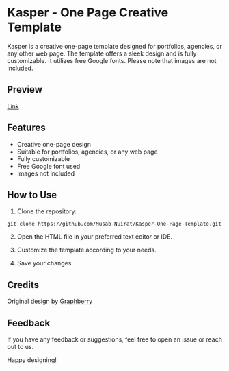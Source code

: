 # Kasper - One Page Creative Template

Kasper is a creative one-page template designed for portfolios, agencies, or any other web page. The template offers a sleek design and is fully customizable. It utilizes free Google fonts. Please note that images are not included.

## Preview

[Link]()

## Features

- Creative one-page design
- Suitable for portfolios, agencies, or any web page
- Fully customizable
- Free Google font used
- Images not included

## How to Use

1. Clone the repository:

```
git clone https://github.com/Musab-Nuirat/Kasper-One-Page-Template.git
```

2. Open the HTML file in your preferred text editor or IDE.

3. Customize the template according to your needs.

4. Save your changes.

## Credits

Original design by [Graphberry](https://www.graphberry.com/item/kasper-one-page-psd-template)

## Feedback

If you have any feedback or suggestions, feel free to open an issue or reach out to us.

Happy designing!
